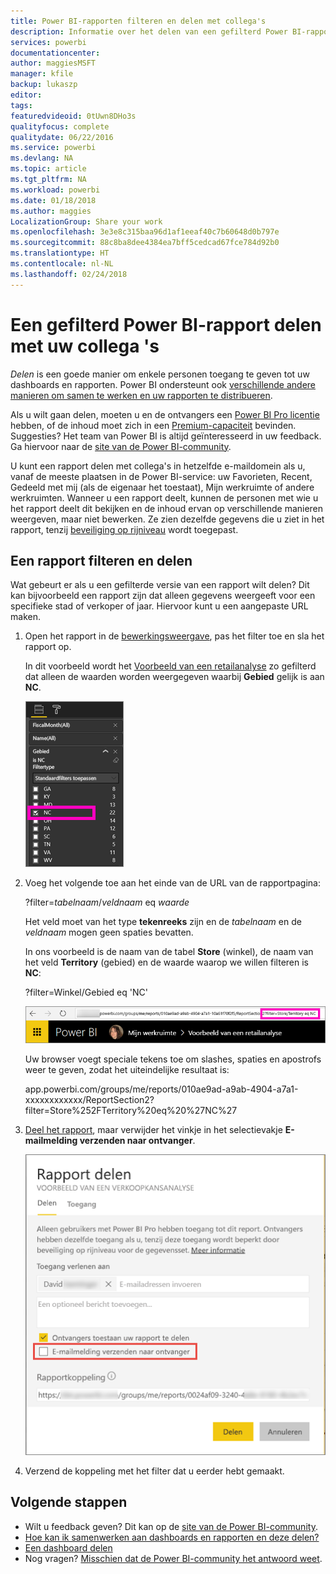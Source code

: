 ```yaml
---
title: Power BI-rapporten filteren en delen met collega's
description: Informatie over het delen van een gefilterd Power BI-rapport met collega's binnen uw organisatie.
services: powerbi
documentationcenter: 
author: maggiesMSFT
manager: kfile
backup: lukaszp
editor: 
tags: 
featuredvideoid: 0tUwn8DHo3s
qualityfocus: complete
qualitydate: 06/22/2016
ms.service: powerbi
ms.devlang: NA
ms.topic: article
ms.tgt_pltfrm: NA
ms.workload: powerbi
ms.date: 01/18/2018
ms.author: maggies
LocalizationGroup: Share your work
ms.openlocfilehash: 3e3e8c315baa96d1af1eeaf40c7b60648d0b797e
ms.sourcegitcommit: 88c8ba8dee4384ea7bff5cedcad67fce784d92b0
ms.translationtype: HT
ms.contentlocale: nl-NL
ms.lasthandoff: 02/24/2018
---
```

# <a name="share-a-filtered-power-bi-report-with-your-coworkers"></a>Een gefilterd Power BI-rapport delen met uw collega 's
*Delen* is een goede manier om enkele personen toegang te geven tot uw dashboards en rapporten. Power BI ondersteunt ook [verschillende andere manieren om samen te werken en uw rapporten te distribueren](service-how-to-collaborate-distribute-dashboards-reports.md).

Als u wilt gaan delen, moeten u en de ontvangers een [Power BI Pro licentie](service-free-vs-pro.md) hebben, of de inhoud moet zich in een [Premium-capaciteit](service-premium.md) bevinden. Suggesties? Het team van Power BI is altijd geïnteresseerd in uw feedback. Ga hiervoor naar de [site van de Power BI-community](https://community.powerbi.com/).

U kunt een rapport delen met collega's in hetzelfde e-maildomein als u, vanaf de meeste plaatsen in de Power BI-service: uw Favorieten, Recent, Gedeeld met mij (als de eigenaar het toestaat), Mijn werkruimte of andere werkruimten. Wanneer u een rapport deelt, kunnen de personen met wie u het rapport deelt dit bekijken en de inhoud ervan op verschillende manieren weergeven, maar niet bewerken. Ze zien dezelfde gegevens die u ziet in het rapport, tenzij [beveiliging op rijniveau](service-admin-rls.md) wordt toegepast. 

## <a name="filter-and-share-a-report"></a>Een rapport filteren en delen
Wat gebeurt er als u een gefilterde versie van een rapport wilt delen? Dit kan bijvoorbeeld een rapport zijn dat alleen gegevens weergeeft voor een specifieke stad of verkoper of jaar. Hiervoor kunt u een aangepaste URL maken.

1. Open het rapport in de [bewerkingsweergave](service-reading-view-and-editing-view.md), pas het filter toe en sla het rapport op.
   
   In dit voorbeeld wordt het [Voorbeeld van een retailanalyse](sample-tutorial-connect-to-the-samples.md) zo gefilterd dat alleen de waarden worden weergegeven waarbij **Gebied** gelijk is aan **NC**.
   
   ![Deelvenster Rapportfilter](media/service-share-reports/power-bi-filter-report2.png)
2. Voeg het volgende toe aan het einde van de URL van de rapportpagina:
   
   ?filter=*tabelnaam*/*veldnaam* eq *waarde*
   
    Het veld moet van het type **tekenreeks** zijn en de *tabelnaam* en de *veldnaam* mogen geen spaties bevatten.
   
   In ons voorbeeld is de naam van de tabel **Store** (winkel), de naam van het veld **Territory** (gebied) en de waarde waarop we willen filteren is **NC**:
   
    ?filter=Winkel/Gebied eq 'NC'
   
   ![Gefilterde rapport-URL](media/service-share-reports/power-bi-filter-url3.png)
   
   Uw browser voegt speciale tekens toe om slashes, spaties en apostrofs weer te geven, zodat het uiteindelijke resultaat is:
   
   app.powerbi.com/groups/me/reports/010ae9ad-a9ab-4904-a7a1-xxxxxxxxxxxx/ReportSection2?filter=Store%252FTerritory%20eq%20%27NC%27

3. [Deel het rapport](service-share-dashboards.md), maar verwijder het vinkje in het selectievakje **E-mailmelding verzenden naar ontvanger**. 

    ![Het dialoogvenster Rapport delen](media/service-share-reports/power-bi-share-report-dialog.png)

4. Verzend de koppeling met het filter dat u eerder hebt gemaakt.

## <a name="next-steps"></a>Volgende stappen
* Wilt u feedback geven? Dit kan op de [site van de Power BI-community](https://community.powerbi.com/).
* [Hoe kan ik samenwerken aan dashboards en rapporten en deze delen?](service-how-to-collaborate-distribute-dashboards-reports.md)
* [Een dashboard delen](service-share-dashboards.md)
* Nog vragen? [Misschien dat de Power BI-community het antwoord weet](http://community.powerbi.com/).

